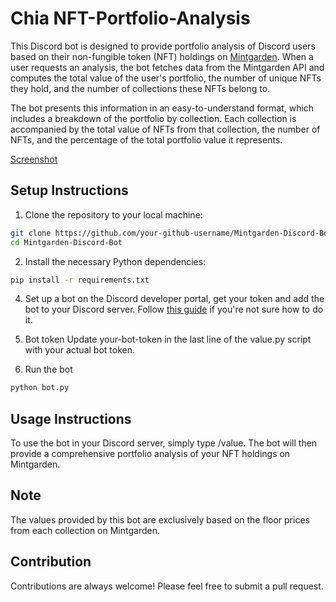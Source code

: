 # Chia NFT-Portfolio-Analysis
This Discord bot is designed to provide portfolio analysis of Discord users based on their non-fungible token (NFT) holdings on [Mintgarden](https://mintgarden.io/). When a user requests an analysis, the bot fetches data from the Mintgarden API and computes the total value of the user's portfolio, the number of unique NFTs they hold, and the number of collections these NFTs belong to.

The bot presents this information in an easy-to-understand format, which includes a breakdown of the portfolio by collection. Each collection is accompanied by the total value of NFTs from that collection, the number of NFTs, and the percentage of the total portfolio value it represents.

[Screenshot](https://raw.githubusercontent.com/xchChiaFarmers/NFT-Portfolio-Analysis/main/value-bot.png)

## Setup Instructions

1. Clone the repository to your local machine:
```bash
git clone https://github.com/your-github-username/Mintgarden-Discord-Bot.git
cd Mintgarden-Discord-Bot
```

2. Install the necessary Python dependencies:
```bash
pip install -r requirements.txt
```

4. Set up a bot on the Discord developer portal,
get your token and add the bot to your Discord server. Follow [this guide](https://discordpy.readthedocs.io/en/stable/discord.html) if you're not sure how to do it.

5. Bot token
Update your-bot-token in the last line of the value.py script with your actual bot token.

6. Run the bot
```bash
python bot.py
```

## Usage Instructions
To use the bot in your Discord server, simply type /value. The bot will then provide a comprehensive portfolio analysis of your NFT holdings on Mintgarden.

## Note
The values provided by this bot are exclusively based on the floor prices from each collection on Mintgarden.

## Contribution
Contributions are always welcome! Please feel free to submit a pull request.
